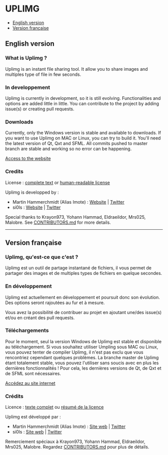 # UPLIMG

- [English version](#english-version)
- [Version française](#version-fran%C3%A7aise)

## English version

### What is Uplimg ?

Uplimg is an instant file sharing tool.
It allow you to share images and multiples type of file in few seconds.

### In developpement

Uplimg is currently in development, so it is still evolving. Functionalities and options are added little in little. You can contribute to the project by adding issue(s) or creating pull requests.

### Downloads

Currently, only the Windows version is stable and available to downloads. If you want to use Uplimg on MAC or Linux, you can try to build it. You'll need the latest version of Qt, Qxt and SFML. All commits pushed to master branch are stable and working so no error can be happening.

[Access to the website](http://uplmg.com)

### Credits
License : [complete text](https://github.com/Imote/Uplimg/blob/master/LICENSE.md) or [human-readable license](http://creativecommons.org/licenses/by-nc-sa/4.0/)

Uplimg is developped by :
- Martin Hammerchmidt (Alias Imote) : [Website](http://www.imote.eu/)  |  [Twitter](https://twitter.com/_MartinH_)
- si0ls : [Website](http://si0ls.fr/) | [Twitter](https://twitter.com/si0ls)

Special thanks to Krayon973, Yohann Hammad, Eldraeildor, Mrs025, Malobre. See [CONTRIBUTORS.md](https://github.com/Uplimg/Uplimg/blob/master/CONTRIBUTORS.md) for more details.


***

## Version française

### Uplimg, qu'est-ce que c'est ?

Uplimg est un outil de partage instantané de fichiers, il vous permet de partager des images et de multiples types de fichiers en quelque secondes.

### En développement

Uplimg est actuellement en développement et poursuit donc son évolution. Des options seront rajoutées au fur et à mesure.

Vous avez la possibilité de contribuer au projet en ajoutant une/des issue(s) et/ou en créant des pull requests.

### Téléchargements

Pour le moment, seul la version Windows de Uplimg est stable et disponible au téléchargement.
Si vous souhaitez utiliser Umpling sous MAC ou Linux, vous pouvez tenter de compiler Uplimg, il n'est pas exclu que vous rencontriez cependant quelques problèmes. La branche master de Uplimg étant totalement stable, vous pouvez l'utiliser sans soucis avec en plus les dernières fonctionnalités !
Pour cela, les dernières versions de Qt, de Qxt et de SFML sont nécessaires.

[Accédez au site internet](http://uplmg.com)

### Crédits
Licence : [texte complet](https://github.com/Imote/Uplimg/blob/master/LICENSE.md) ou [résumé de la licence](http://creativecommons.org/licenses/by-nc-sa/4.0/)

Uplimg est développé par :
- Martin Hammerchmidt (Alias Imote) : [Site web](http://www.imote.eu/)  |  [Twitter](https://twitter.com/_MartinH_)
- si0ls : [Site web](http://si0ls.fr/) | [Twitter](https://twitter.com/si0ls)

Remerciement spéciaux à Krayon973, Yohann Hammad, Eldraeildor, Mrs025, Malobre. Regardez [CONTRIBUTORS.md](https://github.com/Uplimg/Uplimg/blob/master/CONTRIBUTORS.md) pour plus de détails.
